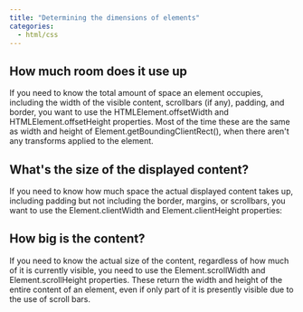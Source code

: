 ```yaml
---
title: "Determining the dimensions of elements"
categories: 
  - html/css
---
```


## How much room does it use up

If you need to know the total amount of space an element occupies, including the width of the visible content, scrollbars (if any), padding, and border, you want to use the HTMLElement.offsetWidth and HTMLElement.offsetHeight properties. Most of the time these are the same as width and height of Element.getBoundingClientRect(), when there aren't any transforms applied to the element. 

## What's the size of the displayed content?
If you need to know how much space the actual displayed content takes up, including padding but not including the border, margins, or scrollbars, you want to use the Element.clientWidth and Element.clientHeight properties:

## How big is the content?
If you need to know the actual size of the content, regardless of how much of it is currently visible, you need to use the Element.scrollWidth and Element.scrollHeight properties. These return the width and height of the entire content of an element, even if only part of it is presently visible due to the use of scroll bars.